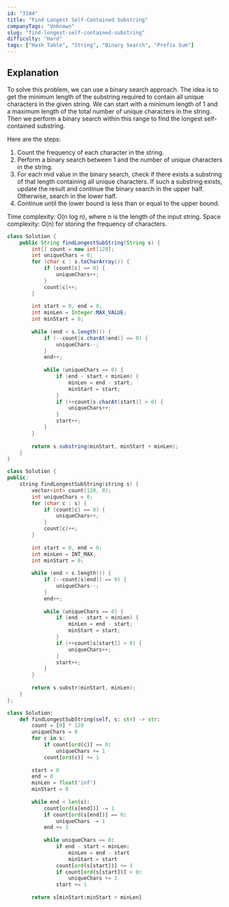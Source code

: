 ```yaml
---
id: "3104"
title: "Find Longest Self-Contained Substring"
companyTags: "Unknown"
slug: "find-longest-self-contained-substring"
difficulty: "Hard"
tags: ["Hash Table", "String", "Binary Search", "Prefix Sum"]
---
```


## Explanation

To solve this problem, we can use a binary search approach. The idea is to get the minimum length of the substring required to contain all unique characters in the given string. We can start with a minimum length of 1 and a maximum length of the total number of unique characters in the string. Then we perform a binary search within this range to find the longest self-contained substring.

Here are the steps:
1. Count the frequency of each character in the string.
2. Perform a binary search between 1 and the number of unique characters in the string.
3. For each mid value in the binary search, check if there exists a substring of that length containing all unique characters. If such a substring exists, update the result and continue the binary search in the upper half. Otherwise, search in the lower half.
4. Continue until the lower bound is less than or equal to the upper bound.

Time complexity: O(n log n), where n is the length of the input string.
Space complexity: O(n) for storing the frequency of characters.
```java
class Solution {
    public String findLongestSubString(String s) {
        int[] count = new int[128];
        int uniqueChars = 0;
        for (char c : s.toCharArray()) {
            if (count[c] == 0) {
                uniqueChars++;
            }
            count[c]++;
        }
        
        int start = 0, end = 0;
        int minLen = Integer.MAX_VALUE;
        int minStart = 0;
        
        while (end < s.length()) {
            if (--count[s.charAt(end)] == 0) {
                uniqueChars--;
            }
            end++;
            
            while (uniqueChars == 0) {
                if (end - start < minLen) {
                    minLen = end - start;
                    minStart = start;
                }
                if (++count[s.charAt(start)] > 0) {
                    uniqueChars++;
                }
                start++;
            }
        }
        
        return s.substring(minStart, minStart + minLen);
    }
}
```

```cpp
class Solution {
public:
    string findLongestSubString(string s) {
        vector<int> count(128, 0);
        int uniqueChars = 0;
        for (char c : s) {
            if (count[c] == 0) {
                uniqueChars++;
            }
            count[c]++;
        }
        
        int start = 0, end = 0;
        int minLen = INT_MAX;
        int minStart = 0;
        
        while (end < s.length()) {
            if (--count[s[end]] == 0) {
                uniqueChars--;
            }
            end++;
            
            while (uniqueChars == 0) {
                if (end - start < minLen) {
                    minLen = end - start;
                    minStart = start;
                }
                if (++count[s[start]] > 0) {
                    uniqueChars++;
                }
                start++;
            }
        }
        
        return s.substr(minStart, minLen);
    }
};
```

```python
class Solution:
    def findLongestSubString(self, s: str) -> str:
        count = [0] * 128
        uniqueChars = 0
        for c in s:
            if count[ord(c)] == 0:
                uniqueChars += 1
            count[ord(c)] += 1
        
        start = 0
        end = 0
        minLen = float('inf')
        minStart = 0
        
        while end < len(s):
            count[ord(s[end])] -= 1
            if count[ord(s[end])] == 0:
                uniqueChars -= 1
            end += 1
            
            while uniqueChars == 0:
                if end - start < minLen:
                    minLen = end - start
                    minStart = start
                count[ord(s[start])] += 1
                if count[ord(s[start])] > 0:
                    uniqueChars += 1
                start += 1
        
        return s[minStart:minStart + minLen]
```